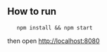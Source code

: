## How to run

```
   npm install && npm start
```

then open [http://localhost:8080](http://localhost:8080)
